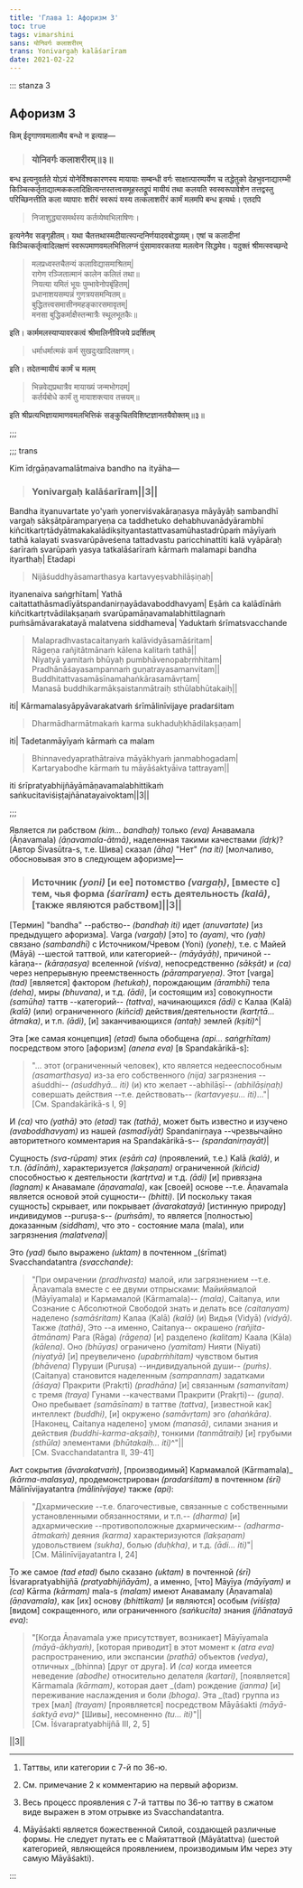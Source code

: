 ```yaml
---
title: 'Глава 1: Афоризм 3'
toc: true
tags: vimarshini
sans: योनिवर्गः कलाशरीरम्
trans: Yonivargaḥ kalāśarīram
date: 2021-02-22
---
```



::: stanza 3

## Афоризм 3

किम् ईदृगाणवमलात्मैव बन्धो न इत्याह—


>### योनिवर्गः कलाशरीरम्॥३॥


बन्ध इत्यनुवर्तते योऽयं योनेर्विश्वकारणस्य मायायाः सम्बन्धी वर्गः साक्षात्पारम्पर्येण च तद्धेतुको देहभुवनाद्यारम्भी किञ्चित्कर्तृताद्यात्मककलादिक्षित्यन्तस्तत्त्वसमूहस्तद्रूपं मायीयं तथा कलयति स्वस्वरूपावेशेन तत्तद्वस्तु परिच्छिनत्तीति कला व्यापारः शरीरं स्वरूपं यस्य तत्कलाशरीरं कार्मं मलमपि बन्ध इत्यर्थः। एतदपि

>निजाशुद्ध्यासमर्थस्य कर्तव्येष्वभिलाषिणः।

इत्यनेनैव सङ्गृहीतम्। यथा चैतत्तथास्मदीयात्स्पन्दनिर्णयादवबोद्धव्यम्। एषां च कलादीनां किञ्चित्कर्तृत्वादिलक्षणं स्वरूपमाणवमलभित्तिलग्नं पुंसामावरकतया मलत्वेन सिद्धमेव। यदुक्तं श्रीमत्स्वच्छन्दे

>मलप्रध्वस्तचैतन्यं कलाविद्यासमाश्रितम्|    
रागेण रञ्जितात्मानं कालेन कलितं तथा॥   
नियत्या यमितं भूयः पुम्भावेनोपबृंहितम्|    
प्रधानाशयसम्पन्नं गुणत्रयसमन्वितम्॥   
बुद्धितत्त्वसमासीनमहङ्कारसमावृतम्|    
मनसा बुद्धिकर्माक्षैस्तन्मात्रैः स्थूलभूतकैः॥

इति। कार्ममलस्याप्यावरकत्वं श्रीमालिनीविजये प्रदर्शितम्

>धर्माधर्मात्मकं कर्म सुखदुःखादिलक्षणम्।

इति। तदेतन्मायीयं कार्मं च मलम्

>भिन्नवेद्यप्रथात्रैव मायाख्यं जन्मभोगदम्|    
कर्तर्यबोधे कार्मं तु मायाशक्त्याव तत्त्रयम्॥

इति श्रीप्रत्यभिज्ञायामाणवमलभित्तिकं सङ्कुचितविशिष्टज्ञानतयैवोक्तम्॥३॥

;;;



;;; trans

Kim īdṛgāṇavamalātmaiva bandho na ityāha—

>### Yonivargaḥ kalāśarīram||3||

Bandha ityanuvartate yo'yaṁ yonerviśvakāraṇasya māyāyāḥ sambandhī vargaḥ sākṣātpāramparyeṇa ca taddhetuko dehabhuvanādyārambhī kiñcitkartṛtādyātmakakalādikṣityantastattvasamūhastadrūpaṁ māyīyaṁ tathā kalayati svasvarūpāveśena tattadvastu paricchinattīti kalā vyāpāraḥ śarīraṁ svarūpaṁ yasya tatkalāśarīraṁ kārmaṁ malamapi bandha ityarthaḥ| Etadapi

>Nijāśuddhyāsamarthasya kartavyeṣvabhilāṣiṇaḥ|

ityanenaiva saṅgṛhītam| Yathā caitattathāsmadīyātspandanirṇayādavaboddhavyam| Eṣāṁ ca kalādīnāṁ kiñcitkartṛtvādilakṣaṇaṁ svarūpamāṇavamalabhittilagnaṁ puṁsāmāvarakatayā malatvena siddhameva| Yaduktaṁ śrīmatsvacchande

>Malapradhvastacaitanyaṁ kalāvidyāsamāśritam|    
Rāgeṇa rañjitātmānaṁ kālena kalitaṁ tathā||    
Niyatyā yamitaṁ bhūyaḥ pumbhāvenopabṛṁhitam|    
Pradhānāśayasampannaṁ guṇatrayasamanvitam||    
Buddhitattvasamāsīnamahaṅkārasamāvṛtam|    
Manasā buddhikarmākṣaistanmātraiḥ sthūlabhūtakaiḥ||

iti| Kārmamalasyāpyāvarakatvaṁ śrīmālinīvijaye pradarśitam

>Dharmādharmātmakaṁ karma sukhaduḥkhādilakṣaṇam|

iti| Tadetanmāyīyaṁ kārmaṁ ca malam

>Bhinnavedyaprathātraiva māyākhyaṁ janmabhogadam|    
Kartaryabodhe kārmaṁ tu māyāśaktyāiva tattrayam||

iti śrīpratyabhijñāyāmāṇavamalabhittikaṁ saṅkucitaviśiṣṭajñānatayaivoktam||3||

;;; 




Является ли рабством _(kim... bandhaḥ)_ только _(eva)_ Анавамала (Āṇavamala) _(āṇavamala-ātmā)_, наделенная такими качествами _(īdṛk)_? [Автор Śivasūtra-s, т.е. Шива] сказал _(āha)_ "Нет" _(na iti)_ [молчаливо, обосновывая это в следующем афоризме]—

>### Источник _(yoni)_ [и ее] потомство _(vargaḥ)_, [вместе с] тем, чья форма _(śarīram)_ есть деятельность _(kalā)_, [также являются рабством]||3||

[Термин] "bandha" --рабство-- _(bandhaḥ iti)_ идет _(anuvartate)_ [из предыдущего афоризма]. Varga _(vargaḥ)_ [это] то _(ayam)_, что _(yaḥ)_ связано _(sambandhī)_ с Источником/Чревом (Yoni) _(yoneḥ)_, т.е. с Майей (Māyā) --шестой таттвой, или категорией-- _(māyāyāḥ)_, причиной --kāraṇa-- _(kāraṇasya)_ вселенной _(viśva)_, непосредственно _(sākṣāt)_ и _(ca)_ через непрерывную преемственность _(pāramparyeṇa)_. Этот [varga] _(tad)_ [является] фактором _(hetukaḥ)_, порождающим _(ārambhī)_ тела _(deha)_, миры _(bhuvana)_, и т.д. _(ādi)_, [и состоящим из] совокупности _(samūha)_ таттв --категорий-- _(tattva)_, начинающихся _(ādi)_ с Калаа (Kalā) _(kalā)_ (или) ограниченного _(kiñcid)_ действия/деятельности _(kartṛtā... ātmaka)_, и т.п. _(ādi)_, [и] заканчивающихся _(antaḥ)_ землей _(kṣiti)_^|

Эта [же самая концепция] _(etad)_ была обобщена _(api... saṅgṛhītam)_ посредством этого [афоризм] _(anena eva)_ [в Spandakārikā-s]:

>"... этот (ограниченный человек), кто является недееспособным _(asamarthasya)_ из-за его собственного _(nija)_ загрязнения --aśuddhi-- _(aśuddhyā... iti)_ (и) кто желает --abhilāṣī-- _(abhilāṣiṇaḥ)_ совершать действия --т.е. действовать-- _(kartavyeṣu... iti)_..."|    
[См. Spandakārikā-s I, 9]

И _(ca)_ что _(yathā)_ это _(etad)_ так _(tathā)_, может быть известно и изучено _(avaboddhavyam)_ из нашей _(asmadīyāt)_ Spandanirṇaya --чрезвычайно авторитетного комментария на Spandakārikā-s-- _(spandanirṇayāt)_|

Сущность _(sva-rūpam)_ этих _(eṣāṁ ca)_ (проявлений, т.е.) Kalā _(kalā)_, и т.п. _(ādīnāṁ)_, характеризуется _(lakṣaṇam)_ ограниченной _(kiñcid)_ способностью к деятельности _(kartṛtva)_ и т.д. _(ādi)_ [и] привязана _(lagnam)_ к Анавамале _(āṇavamala)_, как [своей] основе --т.е. Āṇavamala является основой этой сущности-- _(bhitti)_. [И поскольку такая сущность] скрывает, или покрывает _(āvarakatayā)_ [истинную природу] индивидумов --puruṣa-s-- _(puṁsām)_, то является [полностью] доказанным _(siddham)_, что это - состояние мала (mala), или загрязнения _(malatvena)_|

Это _(yad)_ было выражено _(uktam)_ в почтенном _(śrīmat) Svacchandatantra _(svacchande)_:

>"При омрачении _(pradhvasta)_ малой, или загрязнением --т.е. Āṇavamala вместе с ее двуми отпрысками: Майийямалой (Māyīyamala) и Кармамалой (Kārmamala)-- _(mala)_, Caitanya, или Сознание с Абсолютной Свободой знать и делать все _(caitanyam)_ наделено _(samāśritam)_ Калаа (Kalā) _(kalā)_ (и) Видья (Vidyā) _(vidyā)_. Также _(tathā)_, Это --а именно, Caitanya-- окрашено _(rañjita-ātmānam)_ Рага (Rāga) _(rāgeṇa)_ [и] разделено _(kalitam)_ Каала (Kāla) _(kālena)_. Оно _(bhūyas)_ ограничено _(yamitam)_ Нияти (Niyati) _(niyatyā)_ [и] преувеличено _(upabṛṁhitam)_ чувством бытия _(bhāvena)_ Пуруши (Puruṣa) --индивидуальной души-- _(puṁs)_. (Caitanya) становится наделенным _(sampannam)_ задатками _(āśaya)_ Пракрити (Prakṛti) _(pradhāna)_ [и] связанным _(samanvitam)_ с тремя _(traya)_ Гунами --качествами Пракрити (Prakṛti)-- _(guṇa)_. Оно пребывает _(samāsīnam)_ в таттве _(tattva)_, [известной как] интеллект _(buddhi)_, [и] окружено _(samāvṛtam)_ эго _(ahaṅkāra)_. [Наконец, Caitanya наделено] умом _(manasā)_, силами знания и действия _(buddhi-karma-akṣaiḥ)_, тонкими _(tanmātraiḥ)_ [и] грубыми _(sthūla)_ элементами _(bhūtakaiḥ... iti)_^"||    
[См. Svacchandatantra II, 39-41]

Акт сокрытия _(āvarakatvaṁ)_, [производимый] Кармамалой (Kārmamala)_ _(kārma-malasya)_, продемонстрирован _(pradarśitam)_ в почтенном _(śrī)_ Mālinīvijayatantra _(mālinīvijaye)_ также _(api)_:

>"Дхармические --т.е. благочестивые, связанные с собственными установленными обязанностями, и т.п.-- _(dharma)_ [и] адхармические --противоположные дхармическим-- _(adharma-ātmakaṁ)_ деяния _(karma)_ характеризуются _(lakṣaṇam)_ удовольствием _(sukha)_, болью _(duḥkha)_, и т.д. _(ādi... iti)_"|    
[См. Mālinīvijayatantra I, 24]

То же самое _(tad etad)_ было сказано _(uktam)_ в почтенной _(śrī)_ Īśvarapratyabhijñā _(pratyabhijñāyām)_, а именно, [что] Māyīya _(māyīyam)_ и _(ca)_ Kārma _(kārmam)_ mala-s _(malam)_ имеют Анавамалу (Āṇavamala) _(āṇavamala)_, как [их] основу _(bhittikam)_ [и являются] особым _(viśiṣṭa)_ [видом] сокращенного, или ограниченного _(saṅkucita)_ знания _(jñānatayā eva)_:

>"[Когда Āṇavamala уже присутствует, возникает] Māyīyamala _(māyā-ākhyaṁ)_, [которая приводит] в этот момент к _(atra eva)_ распространению, или экспансии _(prathā)_ объектов _(vedya)_, отличных _(bhinna) [друг от друга]. И _(ca)_ когда имеется неведение _(abodhe)_ относительно делателя _(kartari)_, [появляется] Kārmamala _(kārmam)_, которая дает _(dam) рождение _(janma)_ [и] переживание наслаждения и боли _(bhoga)_. Эта _(tad) группа из трех [мал] _(trayam)_ [проявляется] посредством Māyāśakti _(māyā-śaktyā eva)_^ [Шивы], несомненно _(tu... iti)_"||    
[См. Īśvarapratyabhijñā III, 2, 5]

||3||

-----

1.  Таттвы, или категории с 7-й по 36-ю. 

2.  См. примечание 2 к комментарию на первый афоризм.

3.  Весь процесс проявления с 7-й таттвы по 36-ю таттву в сжатом виде выражен в этом отрывке из Svacchandatantra.

4. Māyāśakti является божественной Силой, создающей различные формы. Не следует путать ее с Майятаттвой (Māyātattva) (шестой категорией, являющейся проявлением, производимым Им через эту самую Māyāśakti).

::: 
